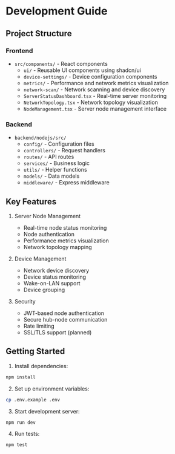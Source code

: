 # Development Guide

## Project Structure

### Frontend
- `src/components/` - React components
  - `ui/` - Reusable UI components using shadcn/ui
  - `device-settings/` - Device configuration components
  - `metrics/` - Performance and network metrics visualization
  - `network-scan/` - Network scanning and device discovery
  - `ServerStatusDashboard.tsx` - Real-time server monitoring
  - `NetworkTopology.tsx` - Network topology visualization
  - `NodeManagement.tsx` - Server node management interface

### Backend
- `backend/nodejs/src/`
  - `config/` - Configuration files
  - `controllers/` - Request handlers
  - `routes/` - API routes
  - `services/` - Business logic
  - `utils/` - Helper functions
  - `models/` - Data models
  - `middleware/` - Express middleware

## Key Features
1. Server Node Management
   - Real-time node status monitoring
   - Node authentication
   - Performance metrics visualization
   - Network topology mapping

2. Device Management
   - Network device discovery
   - Device status monitoring
   - Wake-on-LAN support
   - Device grouping

3. Security
   - JWT-based node authentication
   - Secure hub-node communication
   - Rate limiting
   - SSL/TLS support (planned)

## Getting Started

1. Install dependencies:
```bash
npm install
```

2. Set up environment variables:
```bash
cp .env.example .env
```

3. Start development server:
```bash
npm run dev
```

4. Run tests:
```bash
npm test
```